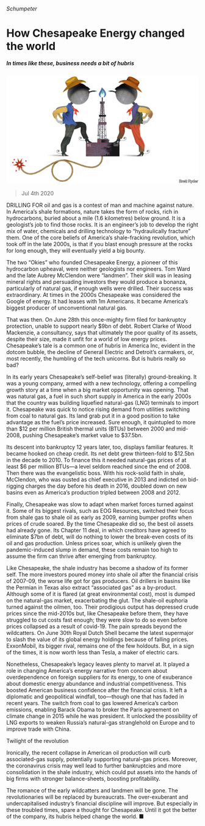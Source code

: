 ###### Schumpeter

# How Chesapeake Energy changed the world 

##### In times like these, business needs a bit of hubris 

![image](images/20200704_WBD000_1.jpg) 

> Jul 4th 2020 

DRILLING FOR oil and gas is a contest of man and machine against nature. In America’s shale formations, nature takes the form of rocks, rich in hydrocarbons, buried about a mile (1.6 kilometres) below ground. It is a geologist’s job to find those rocks. It is an engineer’s job to develop the right mix of water, chemicals and drilling technology to “hydraulically fracture” them. One of the core beliefs of America’s shale-fracking revolution, which took off in the late 2000s, is that if you blast enough pressure at the rocks for long enough, they will eventually yield a big bounty.

The two “Okies” who founded Chesapeake Energy, a pioneer of this hydrocarbon upheaval, were neither geologists nor engineers. Tom Ward and the late Aubrey McClendon were “landmen”. Their skill was in leasing mineral rights and persuading investors they would produce a bonanza, particularly of natural gas, if enough wells were drilled. Their success was extraordinary. At times in the 2000s Chesapeake was considered the Google of energy. It had leases with 1m Americans. It became America’s biggest producer of unconventional natural gas.


That was then. On June 28th this once-mighty firm filed for bankruptcy protection, unable to support nearly $9bn of debt. Robert Clarke of Wood Mackenzie, a consultancy, says that ultimately the poor quality of its assets, despite their size, made it unfit for a world of low energy prices. Chesapeake’s tale is a common one of hubris in America Inc, evident in the dotcom bubble, the decline of General Electric and Detroit’s carmakers, or, most recently, the humbling of the tech unicorns. But is hubris really so bad?

In its early years Chesapeake’s self-belief was (literally) ground-breaking. It was a young company, armed with a new technology, offering a compelling growth story at a time when a big market opportunity was opening. That was natural gas, a fuel in such short supply in America in the early 2000s that the country was building liquefied natural-gas (LNG) terminals to import it. Chesapeake was quick to notice rising demand from utilities switching from coal to natural gas. Its land grab put it in a good position to take advantage as the fuel’s price increased. Sure enough, it quintupled to more than $12 per million British thermal units (BTUs) between 2000 and mid-2008, pushing Chesapeake’s market value to $37.5bn.

Its descent into bankruptcy 12 years later, too, displays familiar features. It became hooked on cheap credit. Its net debt grew thirteen-fold to $12.5bn in the decade to 2010. To finance this it needed natural-gas prices of at least $6 per million BTUs—a level seldom reached since the end of 2008. Then there was the evangelistic boss. With his rock-solid faith in shale, McClendon, who was ousted as chief executive in 2013 and indicted on bid-rigging charges the day before his death in 2016, doubled down on new basins even as America’s production tripled between 2008 and 2012.

Finally, Chesapeake was slow to adapt when market forces turned against it. Some of its biggest rivals, such as EOG Resources, switched their focus from shale gas to shale oil as early as 2009, earning bumper profits when prices of crude soared. By the time Chesapeake did so, the best oil assets had already gone. Its Chapter 11 deal, in which creditors have agreed to eliminate $7bn of debt, will do nothing to lower the break-even costs of its oil and gas production. Unless prices soar, which is unlikely given the pandemic-induced slump in demand, these costs remain too high to assume the firm can thrive after emerging from bankruptcy.

Like Chesapeake, the shale industry has become a shadow of its former self. The more investors poured money into shale oil after the financial crisis of 2007-09, the worse life got for gas producers. Oil drillers in basins like the Permian in Texas also extract “associated gas” as a by-product. Although some of it is flared (at great environmental cost), most is dumped on the natural-gas market, exacerbating the glut. The shale-oil euphoria turned against the oilmen, too. Their prodigious output has depressed crude prices since the mid-2010s but, like Chesapeake before them, they have struggled to cut costs fast enough; they were slow to do so even before prices collapsed as a result of covid-19. The pain spreads beyond the wildcatters. On June 30th Royal Dutch Shell became the latest supermajor to slash the value of its global energy holdings because of falling prices. ExxonMobil, its bigger rival, remains one of the few holdouts. But, in a sign of the times, it is now worth less than Tesla, a maker of electric cars.

Nonetheless, Chesapeake’s legacy leaves plenty to marvel at. It played a role in changing America’s energy narrative from concern about overdependence on foreign suppliers for its energy, to one of exuberance about domestic energy abundance and industrial competitiveness. This boosted American business confidence after the financial crisis. It left a diplomatic and geopolitical windfall, too—though one that has faded in recent years. The switch from coal to gas lowered America’s carbon emissions, enabling Barack Obama to broker the Paris agreement on climate change in 2015 while he was president. It unlocked the possibility of LNG exports to weaken Russia’s natural-gas stranglehold on Europe and to improve trade with China.

Twilight of the revolution

Ironically, the recent collapse in American oil production will curb associated-gas supply, potentially supporting natural-gas prices. Moreover, the coronavirus crisis may well lead to further bankruptcies and more consolidation in the shale industry, which could put assets into the hands of big firms with stronger balance-sheets, boosting profitability.

The romance of the early wildcatters and landmen will be gone. The revolutionaries will be replaced by bureaucrats. The over-exuberant and undercapitalised industry’s financial discipline will improve. But especially in these troubled times, spare a thought for Chesapeake. Until it got the better of the company, its hubris helped change the world. ■

